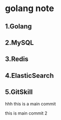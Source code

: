 # golang note

## 1.Golang
## 2.MySQL
## 3.Redis
## 4.ElasticSearch
## 5.GitSkill


hhh this is a main commit

this is main commit 2
